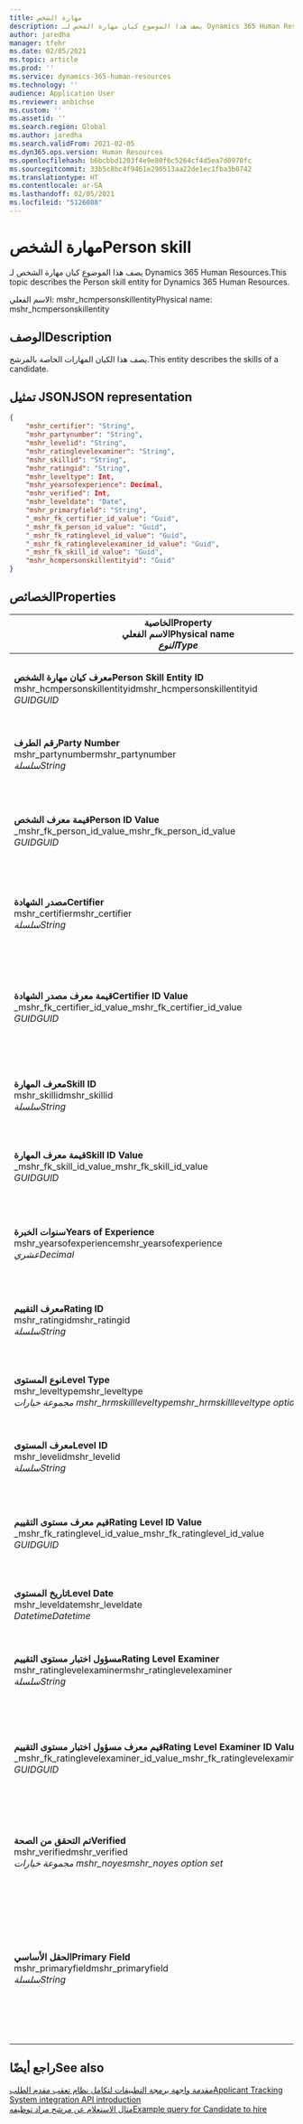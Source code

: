 ```yaml
---
title: مهارة الشخص
description: يصف هذا الموضوع كيان مهارة الشخص لـ Dynamics 365 Human Resources.
author: jaredha
manager: tfehr
ms.date: 02/05/2021
ms.topic: article
ms.prod: ''
ms.service: dynamics-365-human-resources
ms.technology: ''
audience: Application User
ms.reviewer: anbichse
ms.custom: ''
ms.assetid: ''
ms.search.region: Global
ms.author: jaredha
ms.search.validFrom: 2021-02-05
ms.dyn365.ops.version: Human Resources
ms.openlocfilehash: b6bcbbd1203f4e9e80f6c5264cf4d5ea7d0970fc
ms.sourcegitcommit: 33b5c8bc4f9461e290513aa22de1ec1fba3b0742
ms.translationtype: HT
ms.contentlocale: ar-SA
ms.lasthandoff: 02/05/2021
ms.locfileid: "5126088"
---
```

# <a name="person-skill"></a><span data-ttu-id="f1dad-103">مهارة الشخص</span><span class="sxs-lookup"><span data-stu-id="f1dad-103">Person skill</span></span>

<span data-ttu-id="f1dad-104">يصف هذا الموضوع كيان مهارة الشخص لـ Dynamics 365 Human Resources.</span><span class="sxs-lookup"><span data-stu-id="f1dad-104">This topic describes the Person skill entity for Dynamics 365 Human Resources.</span></span>

<span data-ttu-id="f1dad-105">الاسم الفعلي: mshr_hcmpersonskillentity</span><span class="sxs-lookup"><span data-stu-id="f1dad-105">Physical name: mshr_hcmpersonskillentity</span></span>

## <a name="description"></a><span data-ttu-id="f1dad-106">الوصف</span><span class="sxs-lookup"><span data-stu-id="f1dad-106">Description</span></span>

<span data-ttu-id="f1dad-107">يصف هذا الكيان المهارات الخاصة بالمرشح.</span><span class="sxs-lookup"><span data-stu-id="f1dad-107">This entity describes the skills of a candidate.</span></span>

## <a name="json-representation"></a><span data-ttu-id="f1dad-108">تمثيل JSON</span><span class="sxs-lookup"><span data-stu-id="f1dad-108">JSON representation</span></span>

```json
{
    "mshr_certifier": "String",
    "mshr_partynumber": "String",
    "mshr_levelid": "String",
    "mshr_ratinglevelexaminer": "String",
    "mshr_skillid": "String",
    "mshr_ratingid": "String",
    "mshr_leveltype": Int,
    "mshr_yearsofexperience": Decimal,
    "mshr_verified": Int,
    "mshr_leveldate": "Date",
    "mshr_primaryfield": "String",
    "_mshr_fk_certifier_id_value": "Guid",
    "_mshr_fk_person_id_value": "Guid",
    "_mshr_fk_ratinglevel_id_value": "Guid",
    "_mshr_fk_ratinglevelexaminer_id_value": "Guid",
    "_mshr_fk_skill_id_value": "Guid",
    "mshr_hcmpersonskillentityid": "Guid"
}
```

## <a name="properties"></a><span data-ttu-id="f1dad-109">الخصائص</span><span class="sxs-lookup"><span data-stu-id="f1dad-109">Properties</span></span>

| <span data-ttu-id="f1dad-110">الخاصية</span><span class="sxs-lookup"><span data-stu-id="f1dad-110">Property</span></span><br><span data-ttu-id="f1dad-111">**الاسم الفعلي**</span><span class="sxs-lookup"><span data-stu-id="f1dad-111">**Physical name**</span></span><br><span data-ttu-id="f1dad-112">**_النوع_**</span><span class="sxs-lookup"><span data-stu-id="f1dad-112">**_Type_**</span></span> | <span data-ttu-id="f1dad-113">استخدام</span><span class="sxs-lookup"><span data-stu-id="f1dad-113">Use</span></span> | <span data-ttu-id="f1dad-114">الوصف</span><span class="sxs-lookup"><span data-stu-id="f1dad-114">Description</span></span> |
| --- | --- | --- |
| <span data-ttu-id="f1dad-115">**معرف كيان مهارة الشخص**</span><span class="sxs-lookup"><span data-stu-id="f1dad-115">**Person Skill Entity ID**</span></span><br><span data-ttu-id="f1dad-116">mshr_hcmpersonskillentityid</span><span class="sxs-lookup"><span data-stu-id="f1dad-116">mshr_hcmpersonskillentityid</span></span><br><span data-ttu-id="f1dad-117">*GUID*</span><span class="sxs-lookup"><span data-stu-id="f1dad-117">*GUID*</span></span> | <span data-ttu-id="f1dad-118">للقراءة فقط</span><span class="sxs-lookup"><span data-stu-id="f1dad-118">Read-only</span></span><br><span data-ttu-id="f1dad-119">مطلوب</span><span class="sxs-lookup"><span data-stu-id="f1dad-119">Required</span></span> | <span data-ttu-id="f1dad-120">معرف فريد منشأ بواسطة النظام لسجل الكيان.</span><span class="sxs-lookup"><span data-stu-id="f1dad-120">System-generated unique identifier for the entity record.</span></span> |
| <span data-ttu-id="f1dad-121">**رقم الطرف**</span><span class="sxs-lookup"><span data-stu-id="f1dad-121">**Party Number**</span></span><br><span data-ttu-id="f1dad-122">mshr_partynumber</span><span class="sxs-lookup"><span data-stu-id="f1dad-122">mshr_partynumber</span></span><br><span data-ttu-id="f1dad-123">*سلسلة*</span><span class="sxs-lookup"><span data-stu-id="f1dad-123">*String*</span></span> | <span data-ttu-id="f1dad-124">قراءة/كتابة</span><span class="sxs-lookup"><span data-stu-id="f1dad-124">Read/write</span></span><br><span data-ttu-id="f1dad-125">مطلوب</span><span class="sxs-lookup"><span data-stu-id="f1dad-125">Required</span></span> |   <span data-ttu-id="f1dad-126">معرف سجل الطرف المرتبط (الشخص).</span><span class="sxs-lookup"><span data-stu-id="f1dad-126">The ID of the associated party (person) record.</span></span> |
| <span data-ttu-id="f1dad-127">**قيمة معرف الشخص**</span><span class="sxs-lookup"><span data-stu-id="f1dad-127">**Person ID Value**</span></span><br><span data-ttu-id="f1dad-128">_mshr_fk_person_id_value</span><span class="sxs-lookup"><span data-stu-id="f1dad-128">_mshr_fk_person_id_value</span></span><br><span data-ttu-id="f1dad-129">*GUID*</span><span class="sxs-lookup"><span data-stu-id="f1dad-129">*GUID*</span></span> | <span data-ttu-id="f1dad-130">للقراءة فقط</span><span class="sxs-lookup"><span data-stu-id="f1dad-130">Read-only</span></span><br><span data-ttu-id="f1dad-131">مطلوب</span><span class="sxs-lookup"><span data-stu-id="f1dad-131">Required</span></span><br><span data-ttu-id="f1dad-132">المفتاح الخارجي: mshr_dirpersonentityid لـ mshr_dirpersonentity</span><span class="sxs-lookup"><span data-stu-id="f1dad-132">Foreign key: mshr_dirpersonentityid of mshr_dirpersonentity</span></span> | <span data-ttu-id="f1dad-133">المعرف الفريد المنشأ بواسطة النظام لسجل كيان الطرف (الشخص).</span><span class="sxs-lookup"><span data-stu-id="f1dad-133">The system-generated identifier of the party (person) entity record.</span></span> |
| <span data-ttu-id="f1dad-134">**مصدر الشهادة**</span><span class="sxs-lookup"><span data-stu-id="f1dad-134">**Certifier**</span></span><br><span data-ttu-id="f1dad-135">mshr_certifier</span><span class="sxs-lookup"><span data-stu-id="f1dad-135">mshr_certifier</span></span><br><span data-ttu-id="f1dad-136">*سلسلة*</span><span class="sxs-lookup"><span data-stu-id="f1dad-136">*String*</span></span> | <span data-ttu-id="f1dad-137">قراءة/كتابة</span><span class="sxs-lookup"><span data-stu-id="f1dad-137">Read/write</span></span><br><span data-ttu-id="f1dad-138">اختياري</span><span class="sxs-lookup"><span data-stu-id="f1dad-138">Optional</span></span> | <span data-ttu-id="f1dad-139">رقم الموظف للعامل الذي قام باعتماد هذه المهارة.</span><span class="sxs-lookup"><span data-stu-id="f1dad-139">The personnel number of the worker who certified this skill.</span></span> |
| <span data-ttu-id="f1dad-140">**قيمة معرف مصدر الشهادة**</span><span class="sxs-lookup"><span data-stu-id="f1dad-140">**Certifier ID Value**</span></span><br><span data-ttu-id="f1dad-141">_mshr_fk_certifier_id_value</span><span class="sxs-lookup"><span data-stu-id="f1dad-141">_mshr_fk_certifier_id_value</span></span><br><span data-ttu-id="f1dad-142">*GUID*</span><span class="sxs-lookup"><span data-stu-id="f1dad-142">*GUID*</span></span> | <span data-ttu-id="f1dad-143">للقراءة فقط</span><span class="sxs-lookup"><span data-stu-id="f1dad-143">Read-only</span></span><br><span data-ttu-id="f1dad-144">اختياري</span><span class="sxs-lookup"><span data-stu-id="f1dad-144">Optional</span></span><br><span data-ttu-id="f1dad-145">المفتاح الخارجي mshr_hcmworkerentityid لـ mshr_hcmworkerentity</span><span class="sxs-lookup"><span data-stu-id="f1dad-145">Foreign key: mshr_hcmworkerentityid of mshr_hcmworkerentity</span></span> | <span data-ttu-id="f1dad-146">المعرف الفريد الذي تم إنشاؤه بواسطة النظام لسجل العامل للعامل الذي قام باعتماد المهارة.</span><span class="sxs-lookup"><span data-stu-id="f1dad-146">System-generated unique identifier of the worker record for the worker who certified the skill.</span></span> |
| <span data-ttu-id="f1dad-147">**معرف المهارة**</span><span class="sxs-lookup"><span data-stu-id="f1dad-147">**Skill ID**</span></span><br><span data-ttu-id="f1dad-148">mshr_skillid</span><span class="sxs-lookup"><span data-stu-id="f1dad-148">mshr_skillid</span></span><br><span data-ttu-id="f1dad-149">*سلسلة*</span><span class="sxs-lookup"><span data-stu-id="f1dad-149">*String*</span></span> | <span data-ttu-id="f1dad-150">قراءة/كتابة</span><span class="sxs-lookup"><span data-stu-id="f1dad-150">Read/write</span></span><br><span data-ttu-id="f1dad-151">مطلوب</span><span class="sxs-lookup"><span data-stu-id="f1dad-151">Required</span></span> | <span data-ttu-id="f1dad-152">معرف المهارة المحددة في الموارد البشرية.</span><span class="sxs-lookup"><span data-stu-id="f1dad-152">The identifier of the skill defined in Human Resources.</span></span> |
| <span data-ttu-id="f1dad-153">**قيمة معرف المهارة**</span><span class="sxs-lookup"><span data-stu-id="f1dad-153">**Skill ID Value**</span></span><br><span data-ttu-id="f1dad-154">_mshr_fk_skill_id_value</span><span class="sxs-lookup"><span data-stu-id="f1dad-154">_mshr_fk_skill_id_value</span></span><br><span data-ttu-id="f1dad-155">*GUID*</span><span class="sxs-lookup"><span data-stu-id="f1dad-155">*GUID*</span></span> | <span data-ttu-id="f1dad-156">للقراءة فقط</span><span class="sxs-lookup"><span data-stu-id="f1dad-156">Read-only</span></span><br><span data-ttu-id="f1dad-157">مطلوب</span><span class="sxs-lookup"><span data-stu-id="f1dad-157">Required</span></span><br><span data-ttu-id="f1dad-158">المفتاح الخارجي: mshr_hcmskillentityid of mshr_hcmskillentity</span><span class="sxs-lookup"><span data-stu-id="f1dad-158">Foreign key: mshr_hcmskillentityid of mshr_hcmskillentity</span></span> | <span data-ttu-id="f1dad-159">المعرف الذي تم إنشاؤه بواسطة النظام للمهارة المحددة.</span><span class="sxs-lookup"><span data-stu-id="f1dad-159">The system-generated identifier of the selected skill.</span></span> |
| <span data-ttu-id="f1dad-160">**سنوات الخبرة**</span><span class="sxs-lookup"><span data-stu-id="f1dad-160">**Years of Experience**</span></span><br><span data-ttu-id="f1dad-161">mshr_yearsofexperience</span><span class="sxs-lookup"><span data-stu-id="f1dad-161">mshr_yearsofexperience</span></span><br><span data-ttu-id="f1dad-162">*عشري*</span><span class="sxs-lookup"><span data-stu-id="f1dad-162">*Decimal*</span></span> | <span data-ttu-id="f1dad-163">قراءة/كتابة</span><span class="sxs-lookup"><span data-stu-id="f1dad-163">Read/write</span></span><br><span data-ttu-id="f1dad-164">اختياري</span><span class="sxs-lookup"><span data-stu-id="f1dad-164">Optional</span></span> | <span data-ttu-id="f1dad-165">سنوات الخبرة التي يتمتع بها المرشح في هذه المهارة.</span><span class="sxs-lookup"><span data-stu-id="f1dad-165">The years of experience the candidate has in this skill.</span></span> |
| <span data-ttu-id="f1dad-166">**معرف التقييم**</span><span class="sxs-lookup"><span data-stu-id="f1dad-166">**Rating ID**</span></span><br><span data-ttu-id="f1dad-167">mshr_ratingid</span><span class="sxs-lookup"><span data-stu-id="f1dad-167">mshr_ratingid</span></span><br><span data-ttu-id="f1dad-168">*سلسلة*</span><span class="sxs-lookup"><span data-stu-id="f1dad-168">*String*</span></span> | <span data-ttu-id="f1dad-169">قراءة/كتابة</span><span class="sxs-lookup"><span data-stu-id="f1dad-169">Read/write</span></span><br><span data-ttu-id="f1dad-170">مطلوب</span><span class="sxs-lookup"><span data-stu-id="f1dad-170">Required</span></span> | <span data-ttu-id="f1dad-171">نوع مقياس التقييم.</span><span class="sxs-lookup"><span data-stu-id="f1dad-171">The rating scale type.</span></span> <span data-ttu-id="f1dad-172">بالنسبة لهذا الكيان، تكون القيمة **مهارات**.</span><span class="sxs-lookup"><span data-stu-id="f1dad-172">For this entity, the value is **Skills**.</span></span> |
| <span data-ttu-id="f1dad-173">**نوع المستوى**</span><span class="sxs-lookup"><span data-stu-id="f1dad-173">**Level Type**</span></span><br><span data-ttu-id="f1dad-174">mshr_leveltype</span><span class="sxs-lookup"><span data-stu-id="f1dad-174">mshr_leveltype</span></span><br><span data-ttu-id="f1dad-175">*مجموعة خيارات mshr_hrmskillleveltype*</span><span class="sxs-lookup"><span data-stu-id="f1dad-175">*mshr_hrmskillleveltype option set*</span></span> | <span data-ttu-id="f1dad-176">قراءة/كتابة</span><span class="sxs-lookup"><span data-stu-id="f1dad-176">Read/write</span></span><br><span data-ttu-id="f1dad-177">مطلوب</span><span class="sxs-lookup"><span data-stu-id="f1dad-177">Required</span></span> | <span data-ttu-id="f1dad-178">تصنيف نوع للمستوى المعين للمهارة.</span><span class="sxs-lookup"><span data-stu-id="f1dad-178">A type categorization for the level assigned to the skill.</span></span> |
| <span data-ttu-id="f1dad-179">**معرف المستوى**</span><span class="sxs-lookup"><span data-stu-id="f1dad-179">**Level ID**</span></span><br><span data-ttu-id="f1dad-180">mshr_levelid</span><span class="sxs-lookup"><span data-stu-id="f1dad-180">mshr_levelid</span></span><br><span data-ttu-id="f1dad-181">*سلسلة*</span><span class="sxs-lookup"><span data-stu-id="f1dad-181">*String*</span></span> | <span data-ttu-id="f1dad-182">قراءة/كتابة</span><span class="sxs-lookup"><span data-stu-id="f1dad-182">Read/write</span></span><br><span data-ttu-id="f1dad-183">مطلوب</span><span class="sxs-lookup"><span data-stu-id="f1dad-183">Required</span></span> | <span data-ttu-id="f1dad-184">معرف مستوى التقييم الخاص بالمرشح لهذه المهارة.</span><span class="sxs-lookup"><span data-stu-id="f1dad-184">The ID of the Rating Level the candidate has for this skill.</span></span> |
| <span data-ttu-id="f1dad-185">**قيم معرف مستوى التقييم**</span><span class="sxs-lookup"><span data-stu-id="f1dad-185">**Rating Level ID Value**</span></span><br><span data-ttu-id="f1dad-186">_mshr_fk_ratinglevel_id_value</span><span class="sxs-lookup"><span data-stu-id="f1dad-186">_mshr_fk_ratinglevel_id_value</span></span><br><span data-ttu-id="f1dad-187">*GUID*</span><span class="sxs-lookup"><span data-stu-id="f1dad-187">*GUID*</span></span> | <span data-ttu-id="f1dad-188">للقراءة فقط</span><span class="sxs-lookup"><span data-stu-id="f1dad-188">Read-only</span></span><br><span data-ttu-id="f1dad-189">مطلوب</span><span class="sxs-lookup"><span data-stu-id="f1dad-189">Required</span></span><br><span data-ttu-id="f1dad-190">المفتاح الخارجي: mshr_hcmratinglevelentityid لـ mshr_hcmratinglevelentity</span><span class="sxs-lookup"><span data-stu-id="f1dad-190">Foreign key: mshr_hcmratinglevelentityid of mshr_hcmratinglevelentity</span></span> | <span data-ttu-id="f1dad-191">المعرف الذي تم إنشاؤه بواسطة النظام لمستوى التقييم.</span><span class="sxs-lookup"><span data-stu-id="f1dad-191">The system-generated identifier of the rating level.</span></span> |
| <span data-ttu-id="f1dad-192">**تاريخ المستوى**</span><span class="sxs-lookup"><span data-stu-id="f1dad-192">**Level Date**</span></span><br><span data-ttu-id="f1dad-193">mshr_leveldate</span><span class="sxs-lookup"><span data-stu-id="f1dad-193">mshr_leveldate</span></span><br><span data-ttu-id="f1dad-194">*Datetime*</span><span class="sxs-lookup"><span data-stu-id="f1dad-194">*Datetime*</span></span> | <span data-ttu-id="f1dad-195">قراءة/كتابة</span><span class="sxs-lookup"><span data-stu-id="f1dad-195">Read/write</span></span><br><span data-ttu-id="f1dad-196">مطلوب</span><span class="sxs-lookup"><span data-stu-id="f1dad-196">Required</span></span> | <span data-ttu-id="f1dad-197">التاريخ الذي تم فيه تصنيف المرشح في المهارة.</span><span class="sxs-lookup"><span data-stu-id="f1dad-197">The date at which the candidate was rated in the skill.</span></span> |
| <span data-ttu-id="f1dad-198">**مسؤول اختبار مستوى التقييم**</span><span class="sxs-lookup"><span data-stu-id="f1dad-198">**Rating Level Examiner**</span></span><br><span data-ttu-id="f1dad-199">mshr_ratinglevelexaminer</span><span class="sxs-lookup"><span data-stu-id="f1dad-199">mshr_ratinglevelexaminer</span></span><br><span data-ttu-id="f1dad-200">*سلسلة*</span><span class="sxs-lookup"><span data-stu-id="f1dad-200">*String*</span></span> | <span data-ttu-id="f1dad-201">قراءة/كتابة</span><span class="sxs-lookup"><span data-stu-id="f1dad-201">Read/write</span></span><br><span data-ttu-id="f1dad-202">اختياري</span><span class="sxs-lookup"><span data-stu-id="f1dad-202">Optional</span></span> | <span data-ttu-id="f1dad-203">رقم الموظف للعامل الذي قام بتقييم المرشح.</span><span class="sxs-lookup"><span data-stu-id="f1dad-203">The personnel number of the worker who rated the candidate.</span></span> |
| <span data-ttu-id="f1dad-204">**قيم معرف مسؤول اختبار مستوى التقييم**</span><span class="sxs-lookup"><span data-stu-id="f1dad-204">**Rating Level Examiner ID Value**</span></span><br><span data-ttu-id="f1dad-205">_mshr_fk_ratinglevelexaminer_id_value</span><span class="sxs-lookup"><span data-stu-id="f1dad-205">_mshr_fk_ratinglevelexaminer_id_value</span></span><br><span data-ttu-id="f1dad-206">*GUID*</span><span class="sxs-lookup"><span data-stu-id="f1dad-206">*GUID*</span></span> | <span data-ttu-id="f1dad-207">للقراءة فقط</span><span class="sxs-lookup"><span data-stu-id="f1dad-207">Read-only</span></span><br><span data-ttu-id="f1dad-208">اختياري</span><span class="sxs-lookup"><span data-stu-id="f1dad-208">Optional</span></span><br><span data-ttu-id="f1dad-209">المفتاح الخارجي mshr_hcmworkerentityid لـ mshr_hcmworkerentity</span><span class="sxs-lookup"><span data-stu-id="f1dad-209">Foreign key: mshr_hcmworkerentityid of mshr_hcmworkerentity</span></span> | <span data-ttu-id="f1dad-210">المعرف المنشأ بواسطة النظام للعامل الذي قام باختبار مستوى مهارة المرشح.</span><span class="sxs-lookup"><span data-stu-id="f1dad-210">The system-generated identifier of the worker who examined the candidate’s skill level.</span></span> |
| <span data-ttu-id="f1dad-211">**تم التحقق من الصحة**</span><span class="sxs-lookup"><span data-stu-id="f1dad-211">**Verified**</span></span><br><span data-ttu-id="f1dad-212">mshr_verified</span><span class="sxs-lookup"><span data-stu-id="f1dad-212">mshr_verified</span></span><br><span data-ttu-id="f1dad-213">*مجموعة خيارات mshr_noyes*</span><span class="sxs-lookup"><span data-stu-id="f1dad-213">*mshr_noyes option set*</span></span> | <span data-ttu-id="f1dad-214">قراءة/كتابة</span><span class="sxs-lookup"><span data-stu-id="f1dad-214">Read/write</span></span><br><span data-ttu-id="f1dad-215">مطلوب</span><span class="sxs-lookup"><span data-stu-id="f1dad-215">Required</span></span> | <span data-ttu-id="f1dad-216">يشير إلى إذا تم التحقق من مستوى المهارة الذي تم تقييمه أم لا.</span><span class="sxs-lookup"><span data-stu-id="f1dad-216">Indicates whether the assessed skill level has been verified.</span></span> |
| <span data-ttu-id="f1dad-217">**الحقل الأساسي**</span><span class="sxs-lookup"><span data-stu-id="f1dad-217">**Primary Field**</span></span><br><span data-ttu-id="f1dad-218">mshr_primaryfield</span><span class="sxs-lookup"><span data-stu-id="f1dad-218">mshr_primaryfield</span></span><br><span data-ttu-id="f1dad-219">*سلسلة*</span><span class="sxs-lookup"><span data-stu-id="f1dad-219">*String*</span></span> | <span data-ttu-id="f1dad-220">للقراءة فقط</span><span class="sxs-lookup"><span data-stu-id="f1dad-220">Read-only</span></span><br><span data-ttu-id="f1dad-221">مطلوب</span><span class="sxs-lookup"><span data-stu-id="f1dad-221">Required</span></span> | <span data-ttu-id="f1dad-222">حقل المطلوب استخدامه كمعرف لسجل الكيان.</span><span class="sxs-lookup"><span data-stu-id="f1dad-222">Field to be used as an identifier of the entity record.</span></span> <span data-ttu-id="f1dad-223">مجموعة رقم الطرف ونوع المستوى ومعرف المهارة وتاريخ المستوى.</span><span class="sxs-lookup"><span data-stu-id="f1dad-223">Combination of party number, level type, skill ID, and level date.</span></span> |

## <a name="see-also"></a><span data-ttu-id="f1dad-224">راجع أيضًا</span><span class="sxs-lookup"><span data-stu-id="f1dad-224">See also</span></span>

[<span data-ttu-id="f1dad-225">مقدمة واجهة برمجة التطبيقات لتكامل نظام تعقب مقدم الطلب</span><span class="sxs-lookup"><span data-stu-id="f1dad-225">Applicant Tracking System integration API introduction</span></span>](hr-admin-integration-ats-api-introduction.md)<br>
[<span data-ttu-id="f1dad-226">مثال الاستعلام عن مرشح مراد توظيفه</span><span class="sxs-lookup"><span data-stu-id="f1dad-226">Example query for Candidate to hire</span></span>](hr-admin-integration-ats-api-candidate-to-hire-example-query.md)

